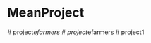 # MeanProject
#   p r o j e c t _ e f a r m e r s  
 #   p r o j e c t _ e f a r m e r s  
 #   p r o j e c t 1  
 